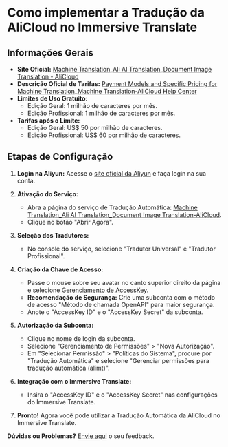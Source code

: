 # Como implementar a Tradução da AliCloud no Immersive Translate

## Informações Gerais

- **Site Oficial:** [Machine Translation_Ali AI Translation_Document Image Translation - AliCloud](https://www.aliyun.com/product/ai/alimt)
- **Descrição Oficial de Tarifas:** [Payment Models and Specific Pricing for Machine Translation_Machine Translation-AliCloud Help Center](https://help.aliyun.com/document_detail/197134.html)
- **Limites de Uso Gratuito:**
    - Edição Geral: 1 milhão de caracteres por mês.
    - Edição Profissional: 1 milhão de caracteres por mês.
- **Tarifas após o Limite:**
    - Edição Geral: US$ 50 por milhão de caracteres.
    - Edição Profissional: US$ 60 por milhão de caracteres.

## Etapas de Configuração

1. **Login na Aliyun:** Acesse o [site oficial da Aliyun](https://www.aliyun.com/) e faça login na sua conta.

2. **Ativação do Serviço:**
    - Abra a página do serviço de Tradução Automática: [Machine Translation_Ali AI Translation_Document Image Translation-AliCloud](https://www.aliyun.com/product/ai/alimt).
    - Clique no botão "Abrir Agora".

3. **Seleção dos Tradutores:**
    - No console do serviço, selecione "Tradutor Universal" e "Tradutor Profissional".

4. **Criação da Chave de Acesso:**
    - Passe o mouse sobre seu avatar no canto superior direito da página e selecione [Gerenciamento de AccessKey](https://ram.console.aliyun.com/manage/ak).
    - **Recomendação de Segurança:** Crie uma subconta com o método de acesso "Método de chamada OpenAPI" para maior segurança.
    - Anote o "AccessKey ID" e o "AccessKey Secret" da subconta.

5. **Autorização da Subconta:**
    - Clique no nome de login da subconta.
    - Selecione "Gerenciamento de Permissões" > "Nova Autorização".
    - Em "Selecionar Permissão" > "Políticas do Sistema", procure por "Tradução Automática" e selecione "Gerenciar permissões para tradução automática (alimt)".

6. **Integração com o Immersive Translate:**
    - Insira o "AccessKey ID" e o "AccessKey Secret" nas configurações do Immersive Translate.

7. **Pronto!** Agora você pode utilizar a Tradução Automática da AliCloud no Immersive Translate.

**Dúvidas ou Problemas?** [Envie aqui](https://github.com/immersive-translate/immersive-translate/issues/137) o seu feedback.